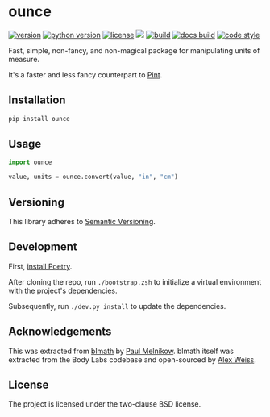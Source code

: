 ounce
=====

[![version](https://img.shields.io/pypi/v/ounce?style=flat-square)][pypi]
[![python version](https://img.shields.io/pypi/pyversions/ounce?style=flat-square)][pypi]
[![license](https://img.shields.io/pypi/l/ounce?style=flat-square)][pypi]
[![](https://img.shields.io/badge/coverage-100%25-brightgreen?style=flat-square)][coverage]
[![build](https://img.shields.io/circleci/project/github/lace/ounce/master?style=flat-square)][build]
[![docs build](https://img.shields.io/readthedocs/ounce?style=flat-square)][docs build]
[![code style](https://img.shields.io/badge/code%20style-black-black?style=flat-square)][black]

Fast, simple, non-fancy, and non-magical package for manipulating units of
measure.

It's a faster and less fancy counterpart to [Pint][].

[pypi]: https://pypi.org/project/ounce/
[coverage]: https://github.com/lace/ounce/blob/master/.coveragerc
[build]: https://circleci.com/gh/lace/ounce/tree/master
[docs build]: https://ounce.readthedocs.io/en/latest/
[black]: https://black.readthedocs.io/en/stable/
[numpy]: https://www.numpy.org/
[pint]: https://pint.readthedocs.io/

Installation
------------

```sh
pip install ounce
```


Usage
-----

```py
import ounce

value, units = ounce.convert(value, "in", "cm")
```


Versioning
----------

This library adheres to [Semantic Versioning][semver].

[semver]: https://semver.org/


Development
-----------

First, [install Poetry][].

After cloning the repo, run `./bootstrap.zsh` to initialize a virtual
environment with the project's dependencies.

Subsequently, run `./dev.py install` to update the dependencies.

[install poetry]: https://python-poetry.org/docs/#installation


Acknowledgements
----------------

This was extracted from [blmath][] by [Paul Melnikow][]. blmath itself was
extracted from the Body Labs codebase and open-sourced by [Alex Weiss][].

[blmath]: https://github.com/metabolize/blmath
[paul melnikow]: https://github.com/paulmelnikow
[alex weiss]: https://github.com/algrs


License
-------

The project is licensed under the two-clause BSD license.
